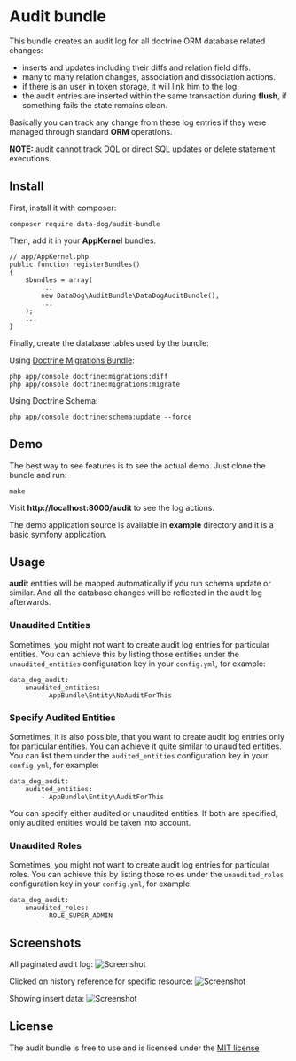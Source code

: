 # Audit bundle

This bundle creates an audit log for all doctrine ORM database related changes:

- inserts and updates including their diffs and relation field diffs.
- many to many relation changes, association and dissociation actions.
- if there is an user in token storage, it will link him to the log.
- the audit entries are inserted within the same transaction during **flush**,
if something fails the state remains clean.

Basically you can track any change from these log entries if they were
managed through standard **ORM** operations.

**NOTE:** audit cannot track DQL or direct SQL updates or delete statement executions.

## Install

First, install it with composer:

    composer require data-dog/audit-bundle

Then, add it in your **AppKernel** bundles.

    // app/AppKernel.php
    public function registerBundles()
    {
        $bundles = array(
            ...
            new DataDog\AuditBundle\DataDogAuditBundle(),
            ...
        );
        ...
    }

Finally, create the database tables used by the bundle:

Using [Doctrine Migrations Bundle](http://symfony.com/doc/current/bundles/DoctrineMigrationsBundle/index.html):

    php app/console doctrine:migrations:diff
    php app/console doctrine:migrations:migrate
    
Using Doctrine Schema:
    
    php app/console doctrine:schema:update --force

## Demo

The best way to see features is to see the actual demo. Just clone the bundle
and run:

    make

Visit **http://localhost:8000/audit** to see the log actions.

The demo application source is available in **example** directory and it is a basic
symfony application.

## Usage

**audit** entities will be mapped automatically if you run schema update or similar.
And all the database changes will be reflected in the audit log afterwards.

### Unaudited Entities

Sometimes, you might not want to create audit log entries for particular entities.
You can achieve this by listing those entities under the `unaudited_entities` configuration
key in your `config.yml`, for example:

    data_dog_audit:
        unaudited_entities:
            - AppBundle\Entity\NoAuditForThis

### Specify Audited Entities 

Sometimes, it is also possible, that you want to create audit log entries only for particular entities. You can achieve it quite similar to unaudited entities. You can list them under the `audited_entities` configuration key in your `config.yml`, for example:

    data_dog_audit:
        audited_entities:
            - AppBundle\Entity\AuditForThis

You can specify either audited or unaudited entities. If both are specified, only audited entities would be taken into account.

### Unaudited Roles

Sometimes, you might not want to create audit log entries for particular roles.
You can achieve this by listing those roles under the `unaudited_roles` configuration
key in your `config.yml`, for example:

    data_dog_audit:
        unaudited_roles:
            - ROLE_SUPER_ADMIN

## Screenshots

All paginated audit log:
![Screenshot](https://raw.github.com/DATA-DOG/DataDogAuditBundle/master/screenshots/audit1.png)

Clicked on history reference for specific resource:
![Screenshot](https://raw.github.com/DATA-DOG/DataDogAuditBundle/master/screenshots/audit2.png)

Showing insert data:
![Screenshot](https://raw.github.com/DATA-DOG/DataDogAuditBundle/master/screenshots/audit3.png)

## License

The audit bundle is free to use and is licensed under the [MIT license](http://www.opensource.org/licenses/mit-license.php)

